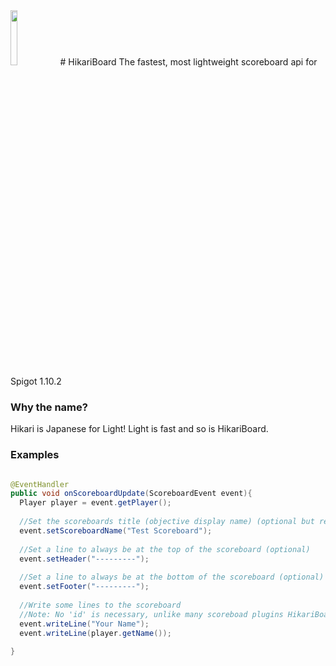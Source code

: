 
<img src="http://thumbnail.image.rakuten.co.jp/@0_mall/t-time/cabinet/kanji2009a/hikari.gif" width="15%" height="15%" />
# HikariBoard
The fastest, most lightweight scoreboard api for Spigot 1.10.2

### Why the name?

Hikari is Japanese for Light! Light is fast and so is HikariBoard. 

### Examples

```java

@EventHandler
public void onScoreboardUpdate(ScoreboardEvent event){
  Player player = event.getPlayer();
  
  //Set the scoreboards title (objective display name) (optional but recommended)
  event.setScoreboardName("Test Scoreboard");
  
  //Set a line to always be at the top of the scoreboard (optional)
  event.setHeader("---------");
  
  //Set a line to always be at the bottom of the scoreboard (optional)
  event.setFooter("---------");
  
  //Write some lines to the scoreboard
  //Note: No 'id' is necessary, unlike many scoreboad plugins HikariBoard operates a little differently
  event.writeLine("Your Name");
  event.writeLine(player.getName());
  
}

```
